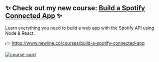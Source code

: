 <!--
**bchiang7/bchiang7** is a ✨ _special_ ✨ repository because its `README.md` (this file) appears on your GitHub profile.

Here are some ideas to get you started:

- 🔭 I’m currently working on ...
- 🌱 I’m currently learning ...
- 👯 I’m looking to collaborate on ...
- 🤔 I’m looking for help with ...
- 💬 Ask me about ...
- 📫 How to reach me: ...
- 😄 Pronouns: ...
- ⚡ Fun fact: ...
-->

## ✨ Check out my new course: [Build a Spotify Connected App](https://newline.co/courses/build-a-spotify-connected-app) ✨

Learn everything you need to build a web app with the Spotify API using Node & React.

👉 https://www.newline.co/courses/build-a-spotify-connected-app

[![course-card](https://user-images.githubusercontent.com/6599979/131181753-1a256c55-80c1-4cb8-85d3-2099f8f11f93.png)](https://www.newline.co/courses/build-a-spotify-connected-app)


<!-- <img src="https://github.com/bchiang7/bchiang7/blob/main/ihavenoideawhatimdoing.jpg?raw=true" alt="Bailey the golden retriever has no idea what she's doing and neither do I" /> -->
